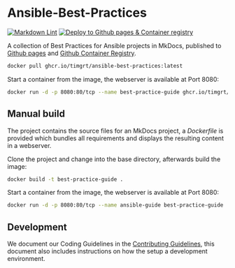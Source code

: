 # Ansible-Best-Practices

[![Markdown Lint](https://github.com/TimGrt/Ansible-Best-Practices/actions/workflows/ci.yml/badge.svg)](https://github.com/TimGrt/Ansible-Best-Practices/actions/workflows/ci.yml) [![Deploy to Github pages & Container registry](https://github.com/TimGrt/Ansible-Best-Practices/actions/workflows/cd.yml/badge.svg)](https://github.com/TimGrt/Ansible-Best-Practices/actions/workflows/cd.yml)

A collection of Best Practices for Ansible projects in MkDocs, published to [Github pages](https://timgrt.github.io/Ansible-Best-Practices) and [Github Container Registry](https://github.com/TimGrt/Ansible-Best-Practices/pkgs/container/ansible-best-practices).  

```bash
docker pull ghcr.io/timgrt/ansible-best-practices:latest
```

Start a container from the image, the webserver is available at Port 8080:

```bash
docker run -d -p 8080:80/tcp --name best-practice-guide ghcr.io/timgrt/ansible-best-practices:latest
```

## Manual build

The project contains the source files for an MkDocs project, a *Dockerfile* is provided which bundles all requirements and displays the resulting content in a webserver.

Clone the project and change into the base directory, afterwards build the image:

```bash
docker build -t best-practice-guide .
```

Start a container from the image, the webserver is available at Port 8080:

```bash
docker run -d -p 8080:80/tcp --name ansible-guide best-practice-guide
```

## Development

We document our Coding Guidelines in the [Contributing Guidelines](https://github.com/TimGrt/Ansible-Best-Practices/blob/main/.github/CONTRIBUTING.md), this document also includes instructions on how the setup a development environment.
